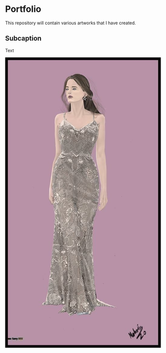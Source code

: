 # Portfolio

This repository will contain various artworks that I have created.

## Subcaption

Text

![This is an image](https://github.com/MohsinIsam/Portfolio/blob/836407ec8c37693e1119ca6114fa56f3737d09c7/Art/Digital/76647886_702682393474953_1475357807757754368_n%20(1).jpg)
